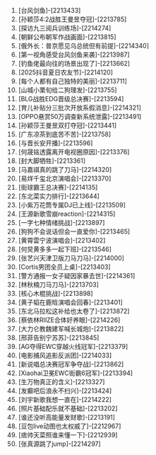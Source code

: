 
1. [台风剑鱼]-[2213433]
1. [孙颖莎4:2战胜王曼昱夺冠]-[2213785]
1. [探访九三阅兵训练场]-[2214274]
1. [朝鲜公布朝军作战画面]-[2213815]
1. [俄外长：普京愿见乌总统但有前提]-[2214340]
1. [第一视角感受台风剑鱼来袭]-[2213987]
1. [钓鱼佬最向往的场景出现了]-[2213662]
1. [2025抖音夏日农友节]-[2214120]
1. [每个人都有自己独特的美丽]-[2213711]
1. [山城小栗旬给二狗理发]-[2213755]
1. [BLG战胜EDG晋级总决赛]-[2213594]
1. [育儿补贴分三批次开放系假消息]-[2214321]
1. [OPPO悬赏50万调查新系统泄露]-[2213491]
1. [孙颖莎王曼昱双打夺冠]-[2213441]
1. [广东凉茶到底苦不苦]-[2213758]
1. [与晋长安开播]-[2213596]
1. [何晟铭透露离开电视圈原因]-[2213376]
1. [封大脚牺牲]-[2213361]
1. [马嘉祺真的跳了刀马]-[2214320]
1. [易烊千玺北京演唱会]-[2213370]
1. [街球霸王总决赛]-[2214135]
1. [东北菜实力排行]-[2213644]
1. [小紫万花筒专属DJ已上线]-[2213509]
1. [王源新歌雪崩reaction]-[2214315]
1. [一字七种情绪挑战]-[2213897]
1. [狗狗不会说话但会一直爱你]-[2213465]
1. [黄霄雲宁波演唱会]-[2213402]
1. [何炅黄多多一起下班]-[2213546]
1. [张艺兴天津卫版刀马刀马]-[2214000]
1. [Cortis男团全员上桌]-[2213403]
1. [警方通报一女子疑因家暴去世]-[2214361]
1. [林秋楠刀马刀马]-[2213703]
1. [核心木棍挑战]-[2213898]
1. [黄子韬在鹿晗演唱会回春]-[2213401]
1. [东北马拉松这补给也太卷了]-[2213872]
1. [蔡依林RIIZE合体好养眼]-[2214226]
1. [大力仑教魏建军喊长城炮]-[2213822]
1. [邢菲告别宁苏苏]-[2213845]
1. [AG夺得EWC穿越火线冠军]-[2213379]
1. [电影捕风追影反派团]-[2214033]
1. [新说唱总决赛冠军争夺战]-[2213862]
1. [Xiaohai卫冕EWC街霸6冠军]-[2213394]
1. [生万物真正的含义]-[2213327]
1. [发癫吧后浪永不扫兴]-[2213424]
1. [刘宇新歌我想一直在]-[2214222]
1. [照片基础配乐就不基础]-[2213202]
1. [谁还没听高能量发财歌]-[2213191]
1. [豆包live动图也太权威了]-[2212967]
1. [痞帅天菜照谁来懂一下]-[2212939]
1. [张真源跳了jump]-[2214297]